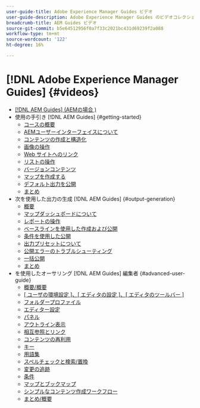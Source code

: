 ```yaml
---
user-guide-title: Adobe Experience Manager Guides ビデオ
user-guide-description: Adobe Experience Manager Guides のビデオコレクションです。
breadcrumb-title: AEM Guides ビデオ
source-git-commit: b5e64512956f0a7f33c2021bc431d69239f2a088
workflow-type: tm+mt
source-wordcount: '122'
ht-degree: 16%

---
```



# [!DNL Adobe Experience Manager Guides] {#videos}

+ [[!DNL AEM Guides] (AEMの場合 )](overview.md)
+ 使用の手引き [!DNL AEM Guides] {#getting-started}
   + [コースの概要](./course-1/overview.md)
   + [AEMユーザーインターフェイスについて](./course-1/understanding-the-aem-user-interface.md)
   + [コンテンツの作成と構造化](./course-1/creating-and-structuring-content.md)
   + [画像の操作](./course-1/working-with-images.md)
   + [Web サイトへのリンク](./course-1/linking-to-websites.md)
   + [リストの操作](./course-1/working-with-lists.md)
   + [バージョンコンテンツ](./course-1/versioning-content.md)
   + [マップを作成する](./course-1/creating-a-map.md)
   + [デフォルト出力を公開](./course-1/publishing-default-output.md)
   + [まとめ](./course-1/recap.md)
+ 次を使用した出力の生成 [!DNL AEM Guides] {#output-generation}
   + [概要](./course-2/overview.md)
   + [マップダッシュボードについて](./course-2/introduction-to-the-map-dashboard.md)
   + [レポートの操作](./course-2/working-with-reports.md)
   + [ベースラインを使用した作成および公開](./course-2/creating-and-publishing-with-baselines.md)
   + [条件を使用した公開](./course-2/publishing-with-conditions.md)
   + [出力プリセットについて](./course-2/output-presets.md)
   + [公開エラーのトラブルシューティング](./course-2/troubleshooting-publishing-errors.md)
   + [一括公開](./course-2/bulk-publishing.md)
   + [まとめ](./course-2/recap.md)
+ を使用したオーサリング [!DNL AEM Guides] 編集者 {#advanced-user-guide}
   + [概要/概要](./course-3/overview.md)
   + [[ ユーザの環境設定 ]、[ エディタの設定 ]、[ エディタのツールバー ]](./course-3/user-settings-preferences-toolbars.md)
   + [フォルダープロファイル](./course-3/folder-profiles.md)
   + [エディター設定](./course-3/editor-configuration.md)
   + [パネル](./course-3/panels.md)
   + [アウトライン表示](./course-3/outline-view.md)
   + [相互参照とリンク](./course-3/cross-references-and-links.md)
   + [コンテンツの再利用](./course-3/content-reuse.md)
   + [キー](./course-3/keys.md)
   + [用語集](./course-3/glossary.md)
   + [スペルチェックと検索/置換](./course-3/spell-check.md)
   + [変更の追跡](./course-3/track-changes.md)
   + [条件](./course-3/conditions.md)
   + [マップとブックマップ](./course-3/maps-and-bookmaps.md)
   + [シンプルなコンテンツ作成ワークフロー](./course-3/simple-content-creation-workflows.md)
   + [まとめ/概要](./course-3/recap.md)